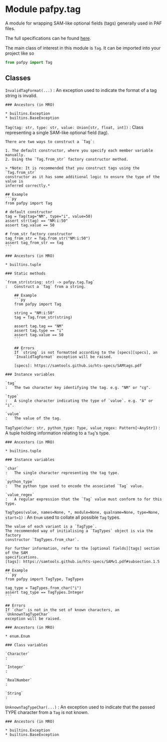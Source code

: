 Module pafpy.tag
================
A module for wrapping SAM-like optional fields (tags) generally used in PAF files.

The full specifications can he found [here][specs].

The main class of interest in this module is `Tag`. It can be imported into your
project like so

```py
from pafpy import Tag
```
[specs]: https://samtools.github.io/hts-specs/SAMtags.pdf

Classes
-------

`InvalidTagFormat(...)`
:   An exception used to indicate the format of a tag string is invalid.

    ### Ancestors (in MRO)

    * builtins.Exception
    * builtins.BaseException

`Tag(tag: str, type: str, value: Union[str, float, int])`
:   Class representing a single SAM-like optional field (tag).
    
    There are two ways to construct a `Tag`:
    
    1. The default constructor, where you specify each member variable manually.
    2. Using the `Tag.from_str` factory constructor method.
    
    > *Note: It is recommended that you construct tags using the `Tag.from_str`
    constructor as it has some additional logic to ensure the type of the value is
    inferred correctly.*
    
    ## Example
    ```py
    from pafpy import Tag
    
    # default constructor
    tag = Tag(tag="NM", type="i", value=50)
    assert str(tag) == "NM:i:50"
    assert tag.value == 50
    
    # from_str factory constructor
    tag_from_str = Tag.from_str("NM:i:50")
    assert tag_from_str == tag
    ```

    ### Ancestors (in MRO)

    * builtins.tuple

    ### Static methods

    `from_str(string: str) -> pafpy.tag.Tag`
    :   Construct a `Tag` from a string.
        
        ## Example
        ```py
        from pafpy import Tag
        
        string = "NM:i:50"
        tag = Tag.from_str(string)
        
        assert tag.tag == "NM"
        assert tag.type == "i"
        assert tag.value == 50
        ```
        
        ## Errors
        If `string` is not formatted according to the [specs][specs], an
        `InvalidTagFormat` exception will be raised.
        
        [specs]: https://samtools.github.io/hts-specs/SAMtags.pdf

    ### Instance variables

    `tag`
    :   The two character key identifying the tag. e.g. "NM" or "cg".

    `type`
    :   A single character indicating the type of `value`. e.g. "A" or "i".

    `value`
    :   The value of the tag.

`TagType(char: str, python_type: Type, value_regex: Pattern[~AnyStr])`
:   A tuple holding information relating to a `Tag`'s type.

    ### Ancestors (in MRO)

    * builtins.tuple

    ### Instance variables

    `char`
    :   The single character representing the tag type.

    `python_type`
    :   The python type used to encode the associated `Tag` value.

    `value_regex`
    :   A regular expression that the `Tag` value must conform to for this type.

`TagTypes(value, names=None, *, module=None, qualname=None, type=None, start=1)`
:   An `Enum` used to collate all possible `Tag` types.
    
    The value of each variant is a `TagType`.
    The recommended way of initialising a `TagTypes` object is via the factory
    constructor `TagTypes.from_char`.
    
    For further information, refer to the [optional fields][tags] section of the SAM
    specifications.
    [tags]: https://samtools.github.io/hts-specs/SAMv1.pdf#subsection.1.5
    
    ## Example
    ```py
    from pafpy import TagType, TagTypes
    
    tag_type = TagTypes.from_char("i")
    assert tag_type == TagTypes.Integer
    ```
    
    ## Errors
    If `char` is not in the set of known characters, an `UnknownTagTypeChar`
    exception will be raised.

    ### Ancestors (in MRO)

    * enum.Enum

    ### Class variables

    `Character`
    :

    `Integer`
    :

    `RealNumber`
    :

    `String`
    :

`UnknownTagTypeChar(...)`
:   An exception used to indicate that the passed TYPE character from a `Tag` is not
    known.

    ### Ancestors (in MRO)

    * builtins.Exception
    * builtins.BaseException